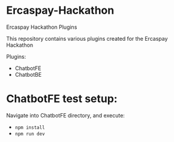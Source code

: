 # Ercaspay-Hackathon

Ercaspay Hackathon Plugins

This repository contains various plugins created for the Ercaspay Hackathon

Plugins:

- ChatbotFE
- ChatbotBE

# ChatbotFE test setup:

Navigate into ChatbotFE directory, and execute:

- `npm install`
- `npm run dev`
